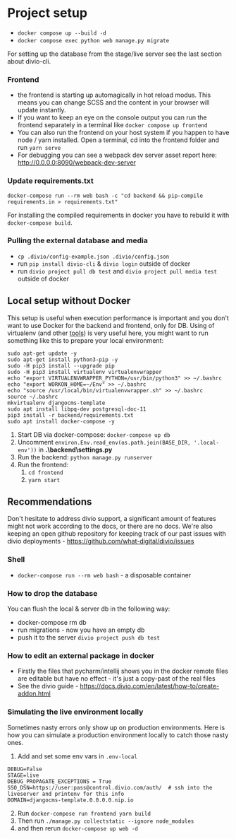 # Project setup

- `docker compose up --build -d`
- `docker compose exec python web manage.py migrate`

For setting up the database from the stage/live server see the last section about divio-cli.

### Frontend

- the frontend is starting up automagically in hot reload modus. This means you can change SCSS and the content in your browser will update instantly.
- If you want to keep an eye on the console output you can run the frontend separately in a terminal like `docker compose up frontend`
- You can also run the frontend on your host system if you happen to have node / yarn installed. Open a terminal, cd into the frontend folder and run `yarn serve` 
- For debugging you can see a webpack dev server asset report here: http://0.0.0.0:8090/webpack-dev-server

### Update requirements.txt

`docker-compose run --rm web bash -c "cd backend && pip-compile requirements.in > requirements.txt"`

For installing the compiled requirements in docker you have to rebuild it with `docker-compose build`.

### Pulling the external database and media

- `cp .divio/config-example.json .divio/config.json`
- run `pip install divio-cli` & `divio login` outside of docker
- run `divio project pull db test` and `divio project pull media test` outside of docker

## Local setup without Docker 

This setup is useful when execution performance is important and you don't want to use Docker for the backend and frontend, only for DB.
Using of virtualenv (and other [tools](https://virtualenvwrapper.readthedocs.io/en/latest/command_ref.html)) is very useful here, you might want to run something like this to prepare your local environment:
 ```
 sudo apt-get update -y
 sudo apt-get install python3-pip -y
 sudo -H pip3 install --upgrade pip
 sudo -H pip3 install virtualenv virtualenvwrapper
 echo "export VIRTUALENVWRAPPER_PYTHON=/usr/bin/python3" >> ~/.bashrc
 echo "export WORKON_HOME=~/Env" >> ~/.bashrc
 echo "source /usr/local/bin/virtualenvwrapper.sh" >> ~/.bashrc
 source ~/.bashrc
 mkvirtualenv djangocms-template
 sudo apt install libpq-dev postgresql-doc-11
 pip3 install -r backend/requirements.txt
 sudo apt install docker-compose -y
 ```

1. Start DB via docker-compose: `docker-compose up db` 
2. Uncomment `environ.Env.read_env(os.path.join(BASE_DIR, '.local-env'))` in **.\backend\settings.py**  
3. Run the backend: `python manage.py runserver`
4. Run the frontend: 
   1. `cd frontend`
   2. `yarn start`

## Recommendations

Don't hesitate to address divio support, a significant amount of features might not work according to the docs, or there are no docs. We're also keeping an open github repository for keeping track of our past issues with divio deployments - https://github.com/what-digital/divio/issues

### Shell
- `docker-compose run --rm web bash` - a disposable container

### How to drop the database
You can flush the local & server db in the following way:
- docker-compose rm db
- run migrations - now you have an empty db
- push it to the server `divio project push db test`

### How to edit an external package in docker
- Firstly the files that pycharm/intellij shows you in the docker remote files are editable but have no effect - it's just a copy-past of the real files
- See the divio guide - https://docs.divio.com/en/latest/how-to/create-addon.html


### Simulating the live environment locally

Sometimes nasty errors only show up on production environments. Here is how you can simulate a production environment locally to catch those nasty ones.

1. Add and set some env vars in `.env-local` 

```
DEBUG=False
STAGE=live
DEBUG_PROPAGATE_EXCEPTIONS = True
SSO_DSN=https://user:pass@control.divio.com/auth/  # ssh into the liveserver and printenv for this info
DOMAIN=djangocms-template.0.0.0.0.nip.io
```
2. Run `docker-compose run frontend yarn build`
3. Then run `./manage.py collectstatic --ignore node_modules`
4. and then rerun `docker-compose up web -d`
